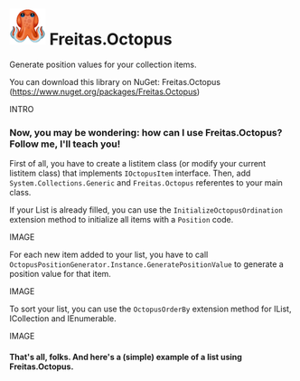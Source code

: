 # ![octopus](https://github.com/victorduartedefreitas/Freitas.Octopus/blob/master/res/octopus_64.png) Freitas.Octopus
Generate position values for your collection items.

You can download this library on NuGet: Freitas.Octopus (https://www.nuget.org/packages/Freitas.Octopus)

INTRO

### Now, you may be wondering: how can I use Freitas.Octopus? Follow me, I'll teach you!

First of all, you have to create a listitem class (or modify your current listitem class) that implements `IOctopusItem` interface.
Then, add `System.Collections.Generic` and `Freitas.Octopus` referentes to your main class.

If your List is already filled, you can use the `InitializeOctopusOrdination` extension method to initialize all items with a `Position` code.

IMAGE

For each new item added to your list, you have to call `OctopusPositionGenerator.Instance.GeneratePositionValue` to generate a position value for that item.

IMAGE

To sort your list, you can use the `OctopusOrderBy` extension method for IList<T>, ICollection<T> and IEnumerable<T>.

IMAGE

#### That's all, folks. And here's a (simple) example of a list using Freitas.Octopus.
